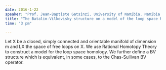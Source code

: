 ```yaml
---
date: 2016-1-22
speaker: "Prof. Jean-Baptiste Gatsinzi, University of Namibia, Namibia."
title: "The Batalin-Vilkovisky structure on a model of the loop space homology."
time: "3 pm" 

---
```

Let X be a closed,  simply connected and  orientable manifold of
dimension m and
LX the space of free loops on X.  We use Rational Homotopy Theory to
construct a
model
for the loop space homology. We further define a BV structure  which is
equivalent,
in some
cases,  to the Chas-Sullivan  BV operator.
